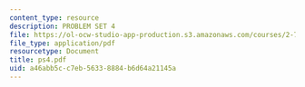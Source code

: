 ```yaml
---
content_type: resource
description: PROBLEM SET 4
file: https://ol-ocw-studio-app-production.s3.amazonaws.com/courses/2-75-precision-machine-design-fall-2001/a46abb5cc7eb56338884b6d64a21145a_ps4.pdf
file_type: application/pdf
resourcetype: Document
title: ps4.pdf
uid: a46abb5c-c7eb-5633-8884-b6d64a21145a
---
```

